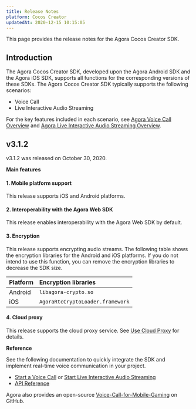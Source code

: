 ```yaml
---
title: Release Notes
platform: Cocos Creator
updatedAt: 2020-12-15 10:15:05
---
```

This page provides the release notes for the Agora Cocos Creator SDK.

## Introduction

The Agora Cocos Creator SDK, developed upon the Agora Android SDK and the Agora iOS SDK, supports all functions for the corresponding versions of these SDKs. The Agora Cocos Creator SDK typically supports the following scenarios:

- Voice Call
- Live Interactive Audio Streaming

For the key features included in each scenario, see [Agora Voice Call Overview](./product_voice) and [Agora Live Interactive Audio Streaming Overview](./product_live_audio).

## v3.1.2

v3.1.2 was released on October 30, 2020.

**Main features**

#### 1. Mobile platform support

This release supports iOS and Android platforms.

#### 2. Interoperability with the Agora Web SDK

This release enables interoperability with the Agora Web SDK by default.

#### 3. Encryption

This release supports encrypting audio streams. The following table shows the encryption libraries for the Android and iOS platforms. If you do not intend to use this function, you can remove the encryption libraries to decrease the SDK size.

| Platform | Encryption libraries             |
| :------- | :------------------------------- |
| Android  | `libagora-crypto.so`             |
| iOS      | `AgoraRtcCryptoLoader.framework` |

#### 4. Cloud proxy

This release supports the cloud proxy service. See [Use Cloud Proxy](./cloudproxy_native) for details.

**Reference**

See the following documentation to quickly integrate the SDK and implement real-time voice communication in your project.

- [Start a Voice Call](./start_call_audio_cocos_creator) or [Start Live Interactive Audio Streaming](./start_live_audio_cocos_creator)
- [API Reference](./API%20Reference/cocos_creator_voice/index.html)

Agora also provides an open-source [Voice-Call-for-Mobile-Gaming](https://github.com/AgoraIO/Voice-Call-for-Mobile-Gaming/tree/master/Basic-Voice-Call-for-Gaming/Hello-CocosCreator-Voice-Agora) on GitHub.